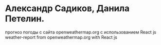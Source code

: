 # Александр Садиков, Данила Петелин.
прогноз погоды с сайта openweathermap.org с использованием  React js
weather-report from openweathermap.org with React js
